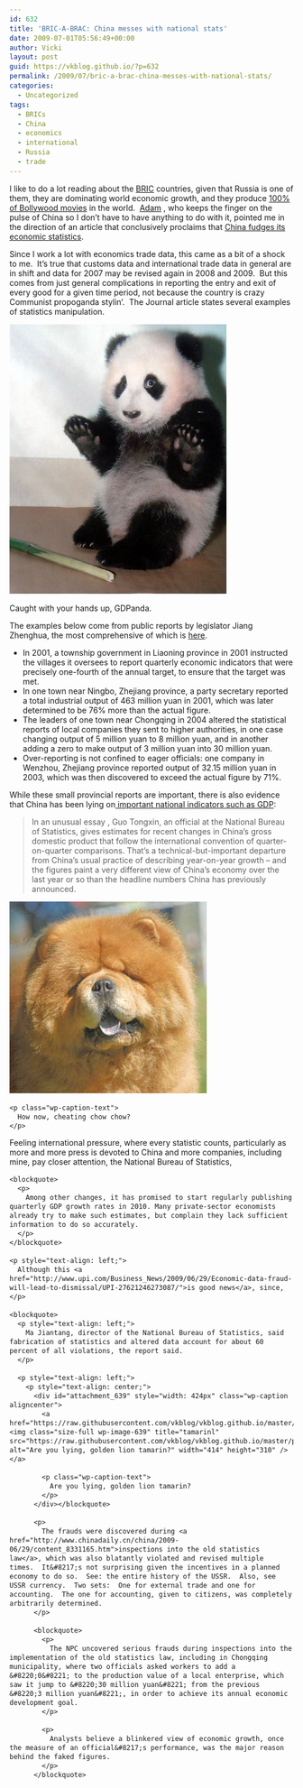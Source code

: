 ```yaml
---
id: 632
title: 'BRIC-A-BRAC: China messes with national stats'
date: 2009-07-01T05:56:49+00:00
author: Vicki
layout: post
guid: https://vkblog.github.io/?p=632
permalink: /2009/07/bric-a-brac-china-messes-with-national-stats/
categories:
  - Uncategorized
tags:
  - BRICs
  - China
  - economics
  - international
  - Russia
  - trade
---
```

I like to do a lot reading about the [BRIC](http://en.wikipedia.org/wiki/BRIC) countries, given that Russia is one of them, they are dominating world economic growth, and they produce [100% of Bollywood movies](https://vkblog.github.io/?p=497) in the world.  [Adam](http://www.adamdanielmezei.eu/) , who keeps the finger on the pulse of China so I don&#8217;t have to have anything to do with it, pointed me in the direction of an article that conclusively proclaims that [China fudges its economic statistics](http://blogs.wsj.com/chinajournal/2009/06/28/china-revises-statistics-law-to-clamp-down-on-tampering/).

Since I work a lot with economics trade data, this came as a bit of a shock to me.  It&#8217;s true that customs data and international trade data in general are in shift and data for 2007 may be revised again in 2008 and 2009.  But this comes from just general complications in reporting the entry and exit of every good for a given time period, not because the country is crazy Communist propoganda stylin&#8217;.  The Journal article states several examples of statistics manipulation.

<div id="attachment_637" style="width: 395px" class="wp-caption aligncenter">
  <a href="https://raw.githubusercontent.com/vkblog/vkblog.github.io/master/public/img/2009/06/panda.jpg"><img class="size-full wp-image-637" title="panda" src="https://raw.githubusercontent.com/vkblog/vkblog.github.io/master/public/img/2009/06/panda.jpg" alt="panda" width="385" height="478" /></a>
  
  <p class="wp-caption-text">
    Caught with your hands up, GDPanda.
  </p>
</div>

<p style="text-align: center;">
  <p>
    The examples below come from public reports by legislator Jiang Zhenghua, the most comprehensive of which is <a href="http://www.npc.gov.cn/huiyi/lfzt/tjfxd/2005-07/01/content_1462842.htm">here</a>.
  </p>
  
  <ul>
    <li>
      In 2001, a township government in Liaoning province in 2001 instructed the villages it oversees to report quarterly economic indicators that were precisely one-fourth of the annual target, to ensure that the target was met.
    </li>
    <li>
      In one town near Ningbo, Zhejiang province, a party secretary reported a total industrial output of 463 million yuan in 2001, which was later determined to be 76% more than the actual figure.
    </li>
    <li>
      The leaders of one town near Chongqing in 2004 altered the statistical reports of local companies they sent to higher authorities, in one case changing output of 5 million yuan to 8 million yuan, and in another adding a zero to make output of 3 million yuan into 30 million yuan.
    </li>
    <li>
      Over-reporting is not confined to eager officials: one company in Wenzhou, Zhejiang province reported output of 32.15 million yuan in 2003, which was then discovered to exceed the actual figure by 71%.
    </li>
  </ul>
  
  <p>
    While these small provincial reports are important, there is also evidence that China has been lying on<a href="http://blogs.wsj.com/chinajournal/2009/06/23/chinese-stats-official-says-economic-growth-was-slower-than-many-thought-last-year/"> important national indicators such as GDP</a>:
  </p>
  
  <blockquote>
    <p>
      In an unusual essay , Guo Tongxin, an official at the National Bureau of Statistics, gives estimates for recent changes in China’s gross domestic product that follow the international convention of quarter-on-quarter comparisons. That’s a technical-but-important departure from China’s usual practice of describing year-on-year growth – and the figures paint a very different view of China’s economy over the last year or so than the headline numbers China has previously announced.
    </p>
  </blockquote>
  
  <div id="attachment_638" style="width: 360px" class="wp-caption aligncenter">
    <a href="https://raw.githubusercontent.com/vkblog/vkblog.github.io/master/public/img/2009/06/chowchow.jpg"><img class="size-full wp-image-638" title="chowchow" src="https://raw.githubusercontent.com/vkblog/vkblog.github.io/master/public/img/2009/06/chowchow.jpg" alt="chowchow" width="350" height="340" /></a>
    
    <p class="wp-caption-text">
      How now, cheating chow chow?
    </p>
  </div>
  
  <p style="text-align: center;">
    <p>
      Feeling international pressure, where every statistic counts, particularly as more and more press is devoted to China and more companies, including mine, pay closer attention, the National Bureau of Statistics,
    </p>
    
    <blockquote>
      <p>
        Among other changes, it has promised to start regularly publishing quarterly GDP growth rates in 2010. Many private-sector economists already try to make such estimates, but complain they lack sufficient information to do so accurately.
      </p>
    </blockquote>
    
    <p style="text-align: left;">
      Although this <a href="http://www.upi.com/Business_News/2009/06/29/Economic-data-fraud-will-lead-to-dismissal/UPI-27621246273087/">is good news</a>, since,
    </p>
    
    <blockquote>
      <p style="text-align: left;">
        Ma Jiantang, director of the National Bureau of Statistics, said fabrication of statistics and altered data account for about 60 percent of all violations, the report said.
      </p>
      
      <p style="text-align: left;">
        <p style="text-align: center;">
          <div id="attachment_639" style="width: 424px" class="wp-caption aligncenter">
            <a href="https://raw.githubusercontent.com/vkblog/vkblog.github.io/master/public/img/2009/06/tamarinl.jpg"><img class="size-full wp-image-639" title="tamarinl" src="https://raw.githubusercontent.com/vkblog/vkblog.github.io/master/public/img/2009/06/tamarinl.jpg" alt="Are you lying, golden lion tamarin?" width="414" height="310" /></a>
            
            <p class="wp-caption-text">
              Are you lying, golden lion tamarin?
            </p>
          </div></blockquote> 
          
          <p>
            The frauds were discovered during <a href="http://www.chinadaily.cn/china/2009-06/29/content_8331165.htm">inspections into the old statistics law</a>, which was also blatantly violated and revised multiple times.  It&#8217;s not surprising given the incentives in a planned economy to do so.  See: the entire history of the USSR.  Also, see USSR currency.  Two sets:  One for external trade and one for accounting.  The one for accounting, given to citizens, was completely arbitrarily determined.
          </p>
          
          <blockquote>
            <p>
              The NPC uncovered serious frauds during inspections into the implementation of the old statistics law, including in Chongqing municipality, where two officials asked workers to add a &#8220;0&#8221; to the production value of a local enterprise, which saw it jump to &#8220;30 million yuan&#8221; from the previous &#8220;3 million yuan&#8221;, in order to achieve its annual economic development goal.
            </p>
            
            <p>
              Analysts believe a blinkered view of economic growth, once the measure of an official&#8217;s performance, was the major reason behind the faked figures.
            </p>
          </blockquote>